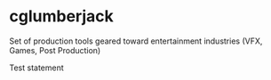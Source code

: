 # cglumberjack
Set of production tools geared toward entertainment industries (VFX, Games, Post Production)


Test statement